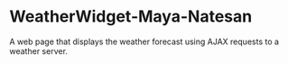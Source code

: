 # WeatherWidget-Maya-Natesan
 
A web page that displays the weather forecast using AJAX requests to a weather server.